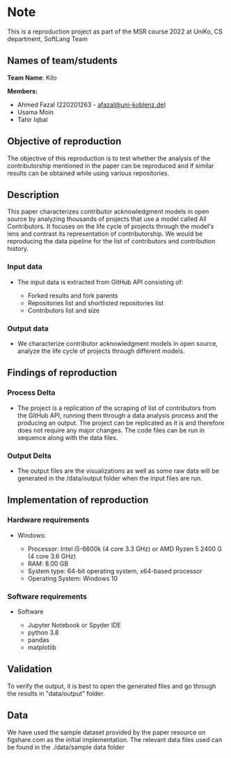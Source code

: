 
<h1> Note </h1>

This is a reproduction project as part of the MSR course 2022 at UniKo, CS department, SoftLang Team

<h2> Names of team/students </h2>

**Team Name**: Kilo

**Members:**

  * Ahmed Fazal (220201263 - afazal@uni-koblenz.de)
  * Usama Moin
  * Tahir Iqbal


<h2> Objective of reproduction  </h2>

The objective of this reproduction is to test whether the analysis of the contributorship mentioned in the paper can be reproduced and if similar results can be obtained while using various repositories.


<h2> Description </h2>

This paper characterizes contributor acknowledgment models in open source by analyzing thousands of projects that use a model called All Contributors. It focuses on the life cycle of projects through the model's lens and contrast its representation of contributorship. We would be reproducing the data pipeline for the list of contributors and contribution history.

<h3> Input data  </h3>

* The input data is extracted from GitHub API consisting of:

   - Forked results and fork parents 
   - Repositories list and shortlisted repositories list
   - Contributors list and size
 
<h3> Output data  </h3> 

*  We characterize contributor acknowledgment models in open source, analyze the life cycle of projects through different models.


<h2> Findings of reproduction </h2>

<h3> Process Delta  </h3>

* The project is a replication of the scraping of list of contributors from the GitHub API, running them through a data analysis process and the producing an output. The project can be replicated as it is and therefore does not require any major changes. The code files can be run in sequence along with the data files.
 
<h3> Output Delta  </h3> 

* The output files are the visualizations as well as some raw data will be generated in the /data/output folder when the input files are run.


<h2> Implementation of reproduction </h2>

<h3> Hardware requirements  </h3>

* Windows:

    - Processor: Intel i5-6600k (4 core 3.3 GHz) or AMD Ryzen 5 2400 G (4 core 3.6 GHz)
    - RAM: 8.00 GB
    - System type: 64-bit operating system, x64-based processor
    - Operating System: Windows 10

<h3> Software requirements  </h3> 

* Software
   
   - Jupyter Notebook or Spyder IDE
   - python 3.8
   - pandas
   - matplotlib

 

<h2> Validation  </h2>

To verify the output, it is best to open the generated files and go through the results in "data/output" folder.

<h2> Data  </h2>

We have used the sample dataset provided by the paper resource on figshare.com as the initial implementation. The relevant data files used can be found in the ./data/sample data folder
